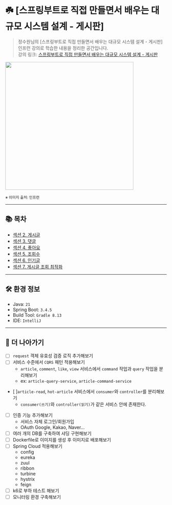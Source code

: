 # ☘️ [스프링부트로 직접 만들면서 배우는 대규모 시스템 설계 - 게시판]

> 정수원님의 [스프링부트로 직접 만들면서 배우는 대규모 시스템 설계 - 게시판] 인프런 강의로 학습한 내용을 정리한 공간입니다.  
> 강의 링크: [스프링부트로 직접 만들면서 배우는 대규모 시스템 설계 - 게시판](https://www.inflearn.com/course/%EC%8A%A4%ED%94%84%EB%A7%81%EB%B6%80%ED%8A%B8%EB%A1%9C-%EB%8C%80%EA%B7%9C%EB%AA%A8-%EC%8B%9C%EC%8A%A4%ED%85%9C%EC%84%A4%EA%B3%84-%EA%B2%8C%EC%8B%9C%ED%8C%90/dashboard)


<img src="https://cdn.inflearn.com/public/courses/334365/cover/ef04bc2b-b006-4152-bfa2-704dbed57aa0/334365.png" width="400px">

<sub>※ 이미지 출처: 인프런</sub>

---

## 📚 목차

- [섹션 2. 게시글](md/article/README.md)
- [섹션 3. 댓글](md/comment/README.md)
- [섹션 4. 좋아요](md/like/README.md)
- [섹션 5. 조회수](md/view/README.md)
- [섹션 6. 인기글](md/hotarticle/README.md)
- [섹션 7. 게시글 조회 최적화](md/articleread/README.md)

---

## 🛠️ 환경 정보

- Java: `21`
- Spring Boot: `3.4.5`
- Build Tool: `Gradle 8.13`
- IDE: `IntelliJ`

---

## 📝 더 나아가기
- [ ] `request` 객체 유효성 검증 로직 추가해보기
- [ ] 서비스 수준에서 `CQRS` 패턴 적용해보기
  - `article`, `comment`, `like`, `view` 서비스에서 `command` 작업과 `query` 작업을 분리해보기
  - ex: `article-query-service`, `article-command-service`
- [ ]`article-read`, `hot-article` 서비스에서 `consumer`와 `controller`를 분리해보기
  - `consumer(쓰기)`와 `controller(읽기)`가 같은 서비스 안에 존재한다.
- [ ] 인증 기능 추가해보기
  - 서비스 자체 로그인/회원가입
  - OAuth Google, Kakao, Naver...
- [ ] 여러 개의 DB를 구축하여 샤딩 구현해보기
- [ ] Dockerfile로 이미지를 생성 후 이미지로 배포해보기
- [ ] Spring Cloud 적용해보기
  - config
  - eureka
  - zuul
  - ribbon
  - turbine
  - hystrix
  - feign
- [ ] k6로 부하 테스트 해보기 
- [ ] 모니터링 환경 구축해보기